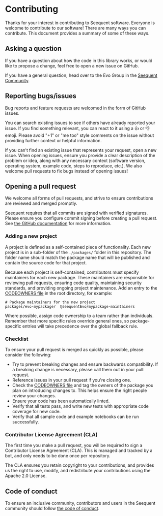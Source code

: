 # Contributing

Thanks for your interest in contributing to Seequent software. Everyone is welcome to contribute to our software!
There are many ways you can contribute. This document provides a summary of some of these ways.

## Asking a question

If you have a question about how the code in this library works, or would like to propose a change, feel free to
open a new issue on GitHub.

If you have a general question, head over to the Evo Group in the [Seequent Community](https://community.seequent.com/group/19-evo/).

## Reporting bugs/issues

Bug reports and feature requests are welcomed in the form of GitHub issues.

You can search existing issues to see if others have already reported your issue. If you find something relevant, you
can react to it using a 👍 or 👎 emoji. Please avoid "+1" or "me too" style comments on the issue without providing
further context or helpful information.

If you can't find an existing issue that represents your request, open a new issue. When opening issues, ensure you
provide a clear description of the problem or idea, along with any necessary context (software version, operating
system, example code, steps to reproduce, etc.). We also welcome pull requests to fix bugs instead of opening issues!

## Opening a pull request

We welcome all forms of pull requests, and strive to ensure contributions are reviewed and merged promptly.

Seequent requires that all commits are signed with verified signatures. Please ensure you configure commit signing before creating a pull request. See [the GitHub documentation](https://docs.github.com/en/authentication/managing-commit-signature-verification) for more information.

### Adding a new project
A project is defined as a self-contained piece of functionality. Each new project is in a sub-folder of the `./packages/` folder in this repository. The folder name should match the package name that will be published and contain the source code for that project.

Because each project is self-contained, contributors must specify maintainers for each new package. These maintainers are responsible for reviewing pull requests, ensuring code quality, maintaining security standards, and providing ongoing project maintenance. Add an entry to the [CODEOWNERS file](.github/CODEOWNERS) in the root directory, for example:

```
# Package maintainers for the new project
packages/evo-mypackage/  @seequentEvo/mypackage-maintainers
```

Where possible, assign code ownership to a team rather than individuals.
Remember that more specific rules override general ones, so package-specific entries will take precedence over the global fallback rule.

### Checklist

To ensure your pull request is merged as quickly as possible, please consider the following:

* Try to prevent breaking changes and ensure backwards compatibility. If a breaking change is necessary, please call
  them out in your pull request.
* Reference issues in your pull request if you're closing one.
* Check the [CODEOWNERS file](.github/CODEOWNERS) and tag the owners of the package you plan on introducing changes to. This helps ensure the right people review your changes.
* Ensure your code has been automatically linted.
* Verify that all tests pass, and write new tests with appropriate code coverage for new code.
* Verify that all sample code and example notebooks can be run successfully.

### Contributor License Agreement (CLA)

The first time you make a pull request, you will be required to sign a Contributor License Agreement (CLA). This is
managed and tracked by a bot, and only needs to be done once per repository.

The CLA ensures you retain copyright to your contributions, and provides us the right to use, modify, and redistribute
your contributions using the Apache 2.0 License.

## Code of conduct

To ensure an inclusive community, contributors and users in the Seequent community should follow
[the code of conduct](CODE_OF_CONDUCT.md).
